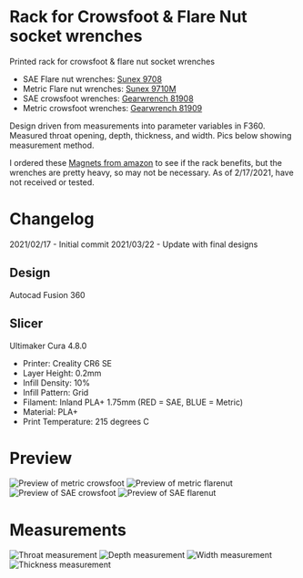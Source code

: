 # Rack for Crowsfoot & Flare Nut socket wrenches

Printed rack for crowsfoot & flare nut socket wrenches

- SAE Flare nut wrenches: [Sunex 9708](https://www.zoro.com/sunex-tools-38-drive-sae-crowfoot-wrench-set-8-pcs-38-drve-8-pcs-9708/i/G2314151)  
- Metric Flare nut wrenches: [Sunex 9710M](https://www.zoro.com/sunex-tools-metric-flare-nut-wrench-set-38-in-10-pc-9710m/i/G4514645/)
- SAE crowsfoot wrenches: [Gearwrench 81908](https://smile.amazon.com/gp/product/B000NIAJZA/)
- Metric crowsfoot wrenches: [Gearwrench 81909](https://smile.amazon.com/gp/product/B000NI93V6/)

Design driven from measurements into parameter variables in F360.  Measured throat opening, depth, thickness, and width.  Pics below showing measurement method.

I ordered these [Magnets from amazon](https://smile.amazon.com/gp/product/B07MV6M12H) to see if the rack benefits, but the wrenches are pretty heavy, so may not be necessary.  As of 2/17/2021, have not received or tested.


# Changelog

2021/02/17 - Initial commit
2021/03/22 - Update with final designs

## Design

Autocad Fusion 360 

## Slicer

Ultimaker Cura 4.8.0
- Printer: Creality CR6 SE
- Layer Height: 0.2mm
- Infill Density: 10%
- Infill Pattern: Grid
- Filament: Inland PLA+ 1.75mm (RED = SAE, BLUE = Metric)
- Material: PLA+
- Print Temperature: 215 degrees C

# Preview
![Preview of metric crowsfoot](pics/preview_metric_crowsfoot.png "Preview of metric crowsfoot")
![Preview of metric flarenut](pics/preview_metric_flarenut.png "Preview of metric flare nut")
![Preview of SAE crowsfoot](pics/preview_sae_crowsfoot.png "Preview of sae crowsfoot")
![Preview of SAE flarenut](pics/preview_sae_flarenut.png "Preview of sae flarenut")

# Measurements
![Throat measurement](pics/throat.jpg "Throat measurement")
![Depth measurement](pics/depth.jpg "Depth measurement")
![Width measurement](pics/width.jpg "Width measurement")
![Thickness measurement](pics/thickness.jpg "Thickness measurement")